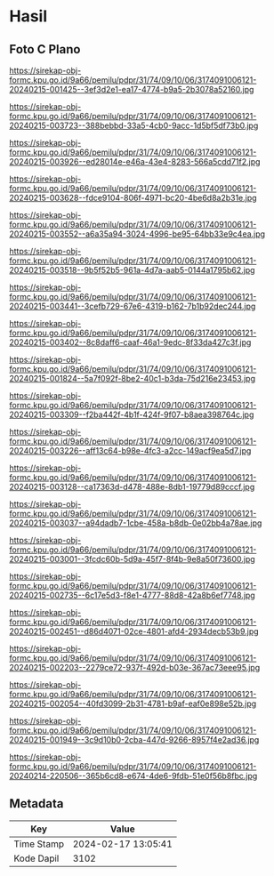 # Hasil

## Foto C Plano

https://sirekap-obj-formc.kpu.go.id/9a66/pemilu/pdpr/31/74/09/10/06/3174091006121-20240215-001425--3ef3d2e1-ea17-4774-b9a5-2b3078a52160.jpg

https://sirekap-obj-formc.kpu.go.id/9a66/pemilu/pdpr/31/74/09/10/06/3174091006121-20240215-003723--388bebbd-33a5-4cb0-9acc-1d5bf5df73b0.jpg

https://sirekap-obj-formc.kpu.go.id/9a66/pemilu/pdpr/31/74/09/10/06/3174091006121-20240215-003926--ed28014e-e46a-43e4-8283-566a5cdd71f2.jpg

https://sirekap-obj-formc.kpu.go.id/9a66/pemilu/pdpr/31/74/09/10/06/3174091006121-20240215-003628--fdce9104-806f-4971-bc20-4be6d8a2b31e.jpg

https://sirekap-obj-formc.kpu.go.id/9a66/pemilu/pdpr/31/74/09/10/06/3174091006121-20240215-003552--a6a35a94-3024-4996-be95-64bb33e9c4ea.jpg

https://sirekap-obj-formc.kpu.go.id/9a66/pemilu/pdpr/31/74/09/10/06/3174091006121-20240215-003518--9b5f52b5-961a-4d7a-aab5-0144a1795b62.jpg

https://sirekap-obj-formc.kpu.go.id/9a66/pemilu/pdpr/31/74/09/10/06/3174091006121-20240215-003441--3cefb729-67e6-4319-b162-7b1b92dec244.jpg

https://sirekap-obj-formc.kpu.go.id/9a66/pemilu/pdpr/31/74/09/10/06/3174091006121-20240215-003402--8c8daff6-caaf-46a1-9edc-8f33da427c3f.jpg

https://sirekap-obj-formc.kpu.go.id/9a66/pemilu/pdpr/31/74/09/10/06/3174091006121-20240215-001824--5a7f092f-8be2-40c1-b3da-75d216e23453.jpg

https://sirekap-obj-formc.kpu.go.id/9a66/pemilu/pdpr/31/74/09/10/06/3174091006121-20240215-003309--f2ba442f-4b1f-424f-9f07-b8aea398764c.jpg

https://sirekap-obj-formc.kpu.go.id/9a66/pemilu/pdpr/31/74/09/10/06/3174091006121-20240215-003226--aff13c64-b98e-4fc3-a2cc-149acf9ea5d7.jpg

https://sirekap-obj-formc.kpu.go.id/9a66/pemilu/pdpr/31/74/09/10/06/3174091006121-20240215-003128--ca17363d-d478-488e-8db1-19779d89cccf.jpg

https://sirekap-obj-formc.kpu.go.id/9a66/pemilu/pdpr/31/74/09/10/06/3174091006121-20240215-003037--a94dadb7-1cbe-458a-b8db-0e02bb4a78ae.jpg

https://sirekap-obj-formc.kpu.go.id/9a66/pemilu/pdpr/31/74/09/10/06/3174091006121-20240215-003001--3fcdc60b-5d9a-45f7-8f4b-9e8a50f73600.jpg

https://sirekap-obj-formc.kpu.go.id/9a66/pemilu/pdpr/31/74/09/10/06/3174091006121-20240215-002735--6c17e5d3-f8e1-4777-88d8-42a8b6ef7748.jpg

https://sirekap-obj-formc.kpu.go.id/9a66/pemilu/pdpr/31/74/09/10/06/3174091006121-20240215-002451--d86d4071-02ce-4801-afd4-2934decb53b9.jpg

https://sirekap-obj-formc.kpu.go.id/9a66/pemilu/pdpr/31/74/09/10/06/3174091006121-20240215-002203--2279ce72-937f-492d-b03e-367ac73eee95.jpg

https://sirekap-obj-formc.kpu.go.id/9a66/pemilu/pdpr/31/74/09/10/06/3174091006121-20240215-002054--40fd3099-2b31-4781-b9af-eaf0e898e52b.jpg

https://sirekap-obj-formc.kpu.go.id/9a66/pemilu/pdpr/31/74/09/10/06/3174091006121-20240215-001949--3c9d10b0-2cba-447d-9266-8957f4e2ad36.jpg

https://sirekap-obj-formc.kpu.go.id/9a66/pemilu/pdpr/31/74/09/10/06/3174091006121-20240214-220506--365b6cd8-e674-4de6-9fdb-51e0f56b8fbc.jpg


## Metadata

| Key        | Value               |
| ---------- | ------------------- |
| Time Stamp | 2024-02-17 13:05:41 |
| Kode Dapil | 3102                |



